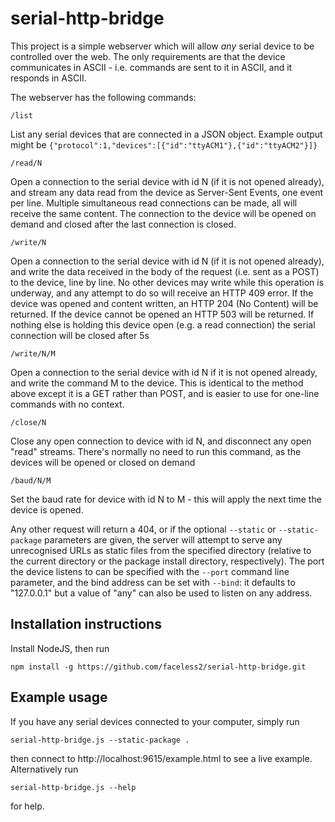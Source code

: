 # serial-http-bridge
This project is a simple webserver which will allow *any* serial device to be controlled over the web.
The only requirements are that the device communicates in ASCII - i.e. commands are sent to it in ASCII, and it responds in ASCII.

The webserver has the following commands:

`/list`

List any serial devices that are connected in a JSON object. Example output might be `{"protocol":1,"devices":[{"id":"ttyACM1"},{"id":"ttyACM2"}]}`
  
`/read/N`

Open a connection to the serial device with id N (if it is not opened already), and stream any data read from the device as Server-Sent Events, one event per line.
Multiple simultaneous read connections can be made, all will receive the same content. The connection to the device will be opened on demand and closed after the last connection is closed.
  
`/write/N`

Open a connection to the serial device with id N (if it is not opened already), and write the data received in the body of the request (i.e. sent
as a POST) to the device, line by line. No other devices may write while this operation is underway, and any attempt to do so will
receive an HTTP 409 error. If the device was opened and content written, an HTTP 204 (No Content) will be returned. If the device cannot be opened an HTTP 503 will be returned. If nothing else is holding this device open (e.g. a read connection) the serial connection will be closed after 5s

`/write/N/M`

Open a connection to the serial device with id N if it is not opened already, and write the command M to the device. This is identical
to the method above except it is a GET rather than POST, and is easier to use for one-line commands with no context.
  
`/close/N`

Close any open connection to device with id N, and disconnect any open "read" streams. There's normally no need to run this command, as the devices will be opened or closed on demand
  
`/baud/N/M`

Set the baud rate for device with id N to M - this will apply the next time the device is opened.
  
Any other request will return a 404, or if the optional `--static` or `--static-package` parameters are given, the server will attempt to serve any unrecognised URLs as static files from the specified directory (relative to the current directory or the package install directory, respectively). The port the device listens to can be specified with the `--port` command line parameter, and the bind address can be set with `--bind`: it defaults to "127.0.0.1" but a value of "any" can also be used to listen on any address.


## Installation instructions

Install NodeJS, then run

`npm install -g https://github.com/faceless2/serial-http-bridge.git`

## Example usage

If you have any serial devices connected to your computer, simply run
```
serial-http-bridge.js --static-package .
```
then connect to http://localhost:9615/example.html to see a live example. Alternatively run 

```
serial-http-bridge.js --help
```
for help.

